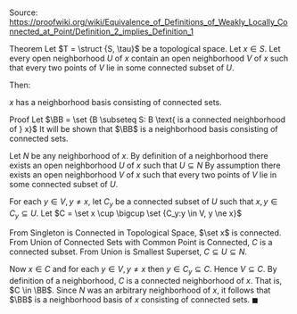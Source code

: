 # 

Source: https://proofwiki.org/wiki/Equivalence_of_Definitions_of_Weakly_Locally_Connected_at_Point/Definition_2_implies_Definition_1

Theorem
Let $T = \struct {S, \tau}$ be a topological space.
Let $x \in S$.
Let every open neighborhood $U$ of $x$ contain an open neighborhood $V$ of $x$ such that every two points of $V$ lie in some connected subset of $U$.

Then:

$x$ has a neighborhood basis consisting of connected sets.


Proof
Let $\BB = \set {B \subseteq S: B \text{ is a connected neighborhood of } x}$
It will be shown that $\BB$ is a neighborhood basis consisting of connected sets.

Let $N$ be any neighborhood of $x$.
By definition of a neighborhood there exists an open neighborhood $U$ of $x$ such that $U \subseteq N$
By assumption there exists an open neighborhood $V$ of $x$ such that every two points of $V$ lie in some connected subset of $U$.

For each $y \in V, y \ne x$, let $C_y$ be a connected subset of $U$ such that $x, y \in C_y \subseteq U$.
Let $C = \set x \cup \bigcup \set {C_y:y \in V, y \ne x}$

From Singleton is Connected in Topological Space, $\set x$ is connected.
From Union of Connected Sets with Common Point is Connected, $C$ is a connected subset.
From Union is Smallest Superset, $C \subseteq U \subseteq N$.

Now $x \in C$ and for each $y \in V, y \ne x$ then $y \in C_y \subseteq C$.
Hence $V \subseteq C$.
By definition of a neighborhood, $C$ is a connected neighborhood of $x$.
That is, $C \in \BB$.
Since $N$ was an arbitrary neighborhood of $x$, it follows that $\BB$ is a neighborhood basis of $x$ consisting of connected sets.
$\blacksquare$





